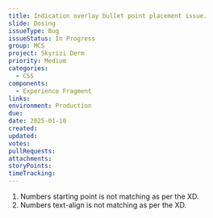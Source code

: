 ```yaml
---
title: Indication overlay bullet point placement issue.
slide: Dosing
issueType: Bug
issueStatus: In Progress
group: MCS
project: Skyrizi Derm
priority: Medium
categories:
  - CSS
components:
  - Experience Fragment
links:
environment: Production
due:
date: 2025-01-10
created:
updated:
votes:
pullRequests:
attachments:
storyPoints:
timeTracking:
---
```


1. Numbers starting point is not matching as per the XD.
2. Numbers text-align is not matching as per the XD.
